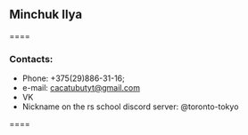 ## Minchuk Ilya
====
### Contacts:
* Phone: +375(29)886-31-16;
* e-mail: cacatubutyt@gmail.com
* VK
* Nickname on the rs school discord server: @toronto-tokyo

====
